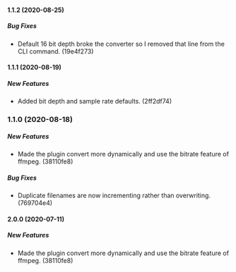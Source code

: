 #### 1.1.2 (2020-08-25)

##### Bug Fixes

*  Default 16 bit depth broke the converter so I removed that line from the CLI command. (19e4f273)

#### 1.1.1 (2020-08-19)

##### New Features

*  Added bit depth and sample rate defaults. (2ff2df74)

### 1.1.0 (2020-08-18)

##### New Features

*  Made the plugin convert more dynamically and use the bitrate feature of ffmpeg. (38110fe8)

##### Bug Fixes

*  Duplicate filenames are now incrementing rather than overwriting. (769704e4)

#### 2.0.0 (2020-07-11)

##### New Features

*  Made the plugin convert more dynamically and use the bitrate feature of ffmpeg. (38110fe8)

